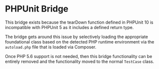 # PHPUnit Bridge

This bridge exists because the tearDown function defined in PHPUnit 10 is incompatible with PHPUnit 5
as it includes a defined return type.

The bridge gets around this issue by selectively loading the appropriate foundational class
based on the detected PHP runtime environment via the `autoload.php` file that is loaded
via Composer.

Once PHP 5.6 support is not needed, then this bridge functionality can be entirely removed and
the functionality moved to the normal `TestCase` class.
